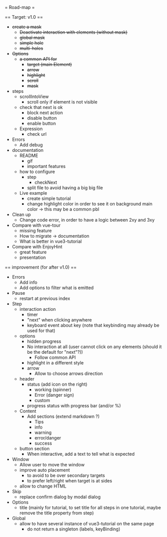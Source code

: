 = Road-map =

== Target: v1.0 ==

* ~~create a mask~~
    * ~~Deactivate interaction with elements (without mask)~~
    * ~~global mask~~
    * ~~simple hole~~
    * ~~multi-holes~~
* ~~Options~~
    * ~~a common API for~~
        * ~~target (main Element)~~
        * ~~arrow~~
        * ~~highlight~~
        * ~~scroll~~
        * ~~mask~~
* steps
    * scrollIntoView
        * scroll only if element is not visible
    * check that next is ok
        * block next action
        * disable button
        * enable button
    * Expression
        * check url
* Errors
    * Add debug
* documentation
    * README
        * gif
        * important features
    * how to configure
        * step
            * checkNext
        * split file to avoid having a big big file
    * Live example
        * create simple tutorial
        * change highlight color in order to see it on background main color
            → this may be a common pbl
* Clean up
    * Change code error, in order to have a logic between 2xy and 3xy
* Compare with vue-tour
    * missing feature
    * How to migrate → documentation
    * What is better in vue3-tutorial
* Compare with EnjoyHint
    * great feature
    * presentation

== improvement (for after v1.0) ==

* Errors
    * Add info
    * Add options to filter what is emitted
* Pause
    * restart at previous index
* Step
    * interaction action
        * timer
        * "next" when clicking anywhere
        * keyboard event about key (note that keybinding may already be used for that)
    * options
        * hidden progress
        * No interaction at all (user cannot click on any elements (should it be the default for "next"?))
            * Follow common API
        * highlight in a different style
        * arrow
            * Allow to choose arrows direction
    * header
        * status (add icon on the right)
            * working (spinner)
            * Error (danger sign)
            * custom
        * progress status with progress bar (and/or %)
    * Content
        * Add sections (extend markdown ?)
            * Tips
            * info
            * warning
            * error/danger
            * success
    * button section
        * When interactive, add a text to tell what is expected
* Window
    * Allow user to move the window
    * improve auto placement
        * to avoid to be over secondary targets
        * to prefer left/right when target is at sides
    * allow to change HTML
* Skip
    * replace confirm dialog by modal dialog
* Options
    * title (mainly for tutorial, to set title for all steps in one tutorial, maybe remove the title property from step)
* Global
    * allow to have several instance of vue3-tutorial on the same page
        * do not return a singleton (labels, keyBinding)
